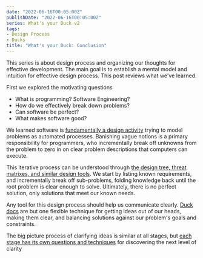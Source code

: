 ```yaml
---
date: "2022-06-16T00:05:00Z"
publishDate: "2022-06-16T00:05:00Z"
series: What's your Duck v2
tags:
- Design Process
- Ducks
title: "What's your Duck: Conclusion"
---
```

This series is about design process and organizing our thoughts for effective development. The main goal is to establish a mental model and intuition for effective design process. This post reviews what we've learned.
<!--more-->

First we explored the motivating questions
- What is programming? Software Engineering?
- How do we effectively break down problems?
- Can software be perfect?
- What makes software good?

We learned software is [fundamentally a design activity](2022-06-16-1-Software-as-Clarity.md) trying to model problems as automated processes.
Banishing vague notions is a primary responsibility for programmers, who incrementally break off
unknowns from the problem to zero in on clear problem descriptions that computers can execute.

This iterative process can be understood through [the design tree, threat matrixes, and similar design tools](./2022-06-16-2-Design-Tree-and-Incremental-Progress.md). We start by listing known requirements, and incrementally break off sub-problems, folding knowledge back until the root problem is clear enough to solve.  Ultimately, there is no perfect solution, only solutions that meet our known needs.

Any tool for this design process should help us communicate clearly. [Duck docs](./2022-06-16-3-Ducks.md) are but one flexible technique for getting ideas out of our heads, making them clear, and balancing solutions against our problem's goals and constraints.

The big picture process of clarifying ideas is similar at all stages, but [each stage has its own questions and techniques](./2022-06-16-4-Stage-Specific-Questions.md) for discovering the next level of clarity